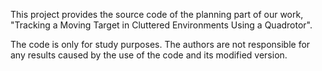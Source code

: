This project provides the source code of the planning part of our work, "Tracking a Moving Target in Cluttered Environments Using a Quadrotor".

The code is only for study purposes. The authors are not responsible for any results caused by the use of the code and its modified version.
